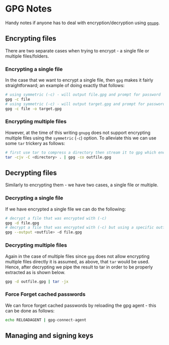 # GPG Notes

Handy notes if anyone has to deal with encryption/decryption using [`gnupg`][1].

## Encrypting files

There are two separate cases when trying to encrypt - a single file or multiple files/folders.

### Encrypting a single file

In the case that we want to encrypt a single file, then `gpg` makes it fairly straightforward; an example of doing
exactly that follows:

```bash
# using symmetric (-c) - will output file.gpg and prompt for password
gpg -c file
# using symmetric (-c) - will output target.gpg and prompt for password
gpg -c file -o target.gpg
```

### Encrypting multiple files

However, at the time of this writing `gnupg` does not support encrypting multiple files using the `symmetric` (`-c`)
option. To alleviate this we can use some `tar` trickery as follows:

```bash
# first use tar to compress a directory then stream it to gpg which encrypts it
tar -cjv -C <directory> . | gpg -co outfile.gpg
```

## Decrypting files

Similarly to encrypting them - we have two cases, a single file or multiple.

### Decrypting a single file

If we have encrypted a single file we can do the following:

```bash
# decrypt a file that was encrypted with (-c)
gpg -d file.gpg
# decrypt a file that was encrypted with (-c) but using a specific outfile
gpg --output <outfile> -d file.gpg
```

### Decrypting multiple files

Again in the case of multiple files since `gpg` does not allow encrypting multiple files directly it is assumed, as
above, that `tar` would be used. Hence, after decrypting we pipe the result to tar in order to be properly extracted as
is shown below.

```bash
gpg -d outfile.gpg | tar -jx
```

### Force Forget cached passwords

We can force forget cached passwords by reloading the gpg agent - this can be done as follows:

```bash
echo RELOADAGENT | gpg-connect-agent
```

## Managing and signing keys

[1]: https://gnupg.org/